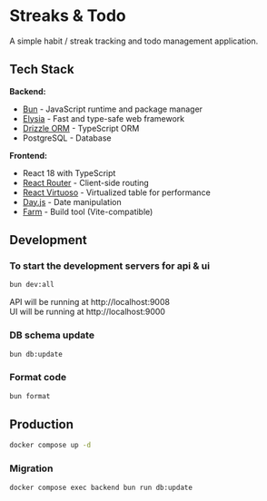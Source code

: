 # Streaks & Todo

A simple habit / streak tracking and todo management application.

## Tech Stack

**Backend:**
- [Bun](https://bun.sh/) - JavaScript runtime and package manager
- [Elysia](https://elysiajs.com/) - Fast and type-safe web framework
- [Drizzle ORM](https://orm.drizzle.team/) - TypeScript ORM
- PostgreSQL - Database

**Frontend:**
- React 18 with TypeScript
- [React Router](https://reactrouter.com/) - Client-side routing
- [React Virtuoso](https://virtuoso.dev/) - Virtualized table for performance
- [Day.js](https://day.js.org/) - Date manipulation
- [Farm](https://www.farmfe.org/) - Build tool (Vite-compatible)

## Development

### To start the development servers for api & ui

```bash
bun dev:all
```

API will be running at http://localhost:9008<br>
UI will be running at http://localhost:9000

### DB schema update

```bash
bun db:update
```

### Format code

```bash
bun format
```

## Production

```bash
docker compose up -d
```

### Migration
```bash
docker compose exec backend bun run db:update
```
